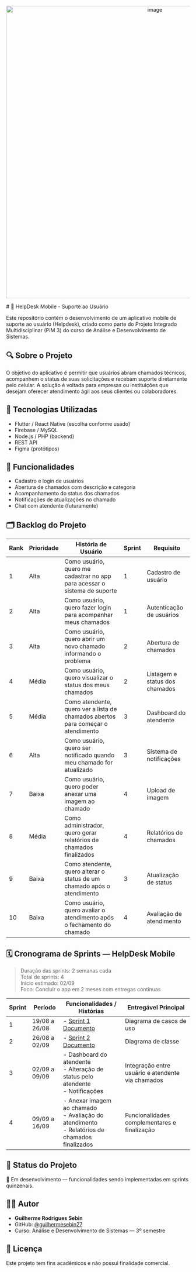 <p align="center">
<img width="800px"  alt="image" src="https://github.com/user-attachments/assets/0cd1c672-bdf7-458f-9ca7-5ccb442123d1" />
</p>
# 📱 HelpDesk Mobile - Suporte ao Usuário

Este repositório contém o desenvolvimento de um aplicativo mobile de suporte ao usuário (Helpdesk), criado como parte do Projeto Integrado Multidisciplinar (PIM 3) do curso de Análise e Desenvolvimento de Sistemas.

## 🔍 Sobre o Projeto

O objetivo do aplicativo é permitir que usuários abram chamados técnicos, acompanhem o status de suas solicitações e recebam suporte diretamente pelo celular. A solução é voltada para empresas ou instituições que desejam oferecer atendimento ágil aos seus clientes ou colaboradores.

## 🚀 Tecnologias Utilizadas

- Flutter / React Native (escolha conforme usado)
- Firebase / MySQL
- Node.js / PHP (backend)
- REST API
- Figma (protótipos)

## 🎯 Funcionalidades

- Cadastro e login de usuários
- Abertura de chamados com descrição e categoria
- Acompanhamento do status dos chamados
- Notificações de atualizações no chamado
- Chat com atendente (futuramente)

## 🗂️ Backlog do Projeto

| Rank | Prioridade | História de Usuário                                                                 | Sprint | Requisito                                |
|------|------------|--------------------------------------------------------------------------------------|--------|-------------------------------------------|
| 1    | Alta       | Como usuário, quero me cadastrar no app para acessar o sistema de suporte           | 1      | Cadastro de usuário                       |
| 2    | Alta       | Como usuário, quero fazer login para acompanhar meus chamados                       | 1      | Autenticação de usuários                  |
| 3    | Alta       | Como usuário, quero abrir um novo chamado informando o problema                     | 2      | Abertura de chamados                      |
| 4    | Média      | Como usuário, quero visualizar o status dos meus chamados                           | 2      | Listagem e status dos chamados            |
| 5    | Média      | Como atendente, quero ver a lista de chamados abertos para começar o atendimento    | 3      | Dashboard do atendente                    |
| 6    | Alta       | Como usuário, quero ser notificado quando meu chamado for atualizado                | 3      | Sistema de notificações                   |
| 7    | Baixa      | Como usuário, quero poder anexar uma imagem ao chamado                              | 4      | Upload de imagem                          |
| 8    | Média      | Como administrador, quero gerar relatórios de chamados finalizados                  | 4      | Relatórios de chamados                    |
| 9    | Baixa      | Como atendente, quero alterar o status de um chamado após o atendimento             | 3      | Atualização de status                     |
| 10   | Baixa      | Como usuário, quero avaliar o atendimento após o fechamento do chamado              | 4      | Avaliação de atendimento                  |

## 🗓️ Cronograma de Sprints — HelpDesk Mobile

> Duração das sprints: 2 semanas cada  
> Total de sprints: 4  
> Início estimado: 02/09  
> Foco: Concluir o app em 2 meses com entregas contínuas

| Sprint | Período        | Funcionalidades / Histórias                                                                                         | Entregável Principal                              |
|--------|----------------|----------------------------------------------------------------------------------------------------------------------|---------------------------------------------------|
| 1      | 19/08 a 26/08  | - [Sprint 1 Documento](https://github.com/guilhermesebin27/PIM-4semestre/blob/main/Documentos/Diagramas/Casos%20de%20uso.md)                          | Diagrama de casos de uso
| 2      | 26/08 a 02/09  | - [Sprint 2 Documento](https://github.com/guilhermesebin27/PIM-4semestre/blob/main/Documentos/Diagramas/Classes.md)                   | Diagrama de classe
| 3      | 02/09 a 09/09  | - Dashboard do atendente<br>- Alteração de status pelo atendente<br>- Notificações                                  | Integração entre usuário e atendente via chamados |
| 4      | 09/09 a 16/09  | - Anexar imagem ao chamado<br>- Avaliação do atendimento<br>- Relatórios de chamados finalizados                   | Funcionalidades complementares e finalização      |


## 📌 Status do Projeto

🚧 Em desenvolvimento — funcionalidades sendo implementadas em sprints quinzenais.

## 👨‍💻 Autor

- **Guilherme Rodrigues Sebin**
- GitHub: [@guilhermesebin27]([https://github.com/seuusuario](https://github.com/guilhermesebin27/PIM-4semestre/edit/main/README.md))
- Curso: Análise e Desenvolvimento de Sistemas — 3º semestre

## 📜 Licença

Este projeto tem fins acadêmicos e não possui finalidade comercial.

